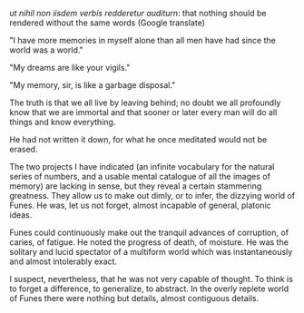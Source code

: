 _ut nihil non iisdem verbis redderetur auditurn_: that nothing should be rendered without the same words (Google translate)

"I have more memories in myself alone than all men have had since the world was a world."

"My dreams are like your vigils."

"My memory, sir, is like a garbage disposal."

The truth is that we all live by leaving behind; no doubt we all profoundly know that we are immortal and that sooner or later every man will do all things and know everything.

He had not written it down, for what he once meditated would not be erased.

The two projects I have indicated (an infinite vocabulary for the natural series of numbers, and a usable mental catalogue of all the images of memory) are lacking in sense, but they reveal a certain stammering greatness.  They allow us to make out dimly, or to infer, the dizzying world of Funes.  He was, let us not forget, almost incapable of general, platonic ideas.

Funes could continuously make out the tranquil advances of corruption, of caries, of fatigue.  He noted the progress of death, of moisture.  He was the solitary and lucid spectator of a multiform world which was instantaneously and almost intolerably exact. 

I suspect, nevertheless, that he was not very capable of thought.  To think is to forget a difference, to generalize, to abstract.  In the overly replete world of Funes there were nothing but details, almost contiguous details.

